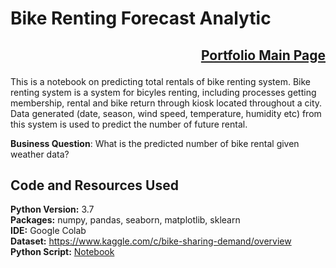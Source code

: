 # Bike Renting Forecast Analytic
## <p align="right">[Portfolio Main Page](https://github.com/WengWeng0410/Weng_Portfolio)</p>

This is a notebook on predicting total rentals of bike renting system. Bike renting system is a system for bicyles renting, including processes getting membership, rental and bike return through kiosk located throughout a city. Data generated (date, season, wind speed, temperature, humidity etc) from this system is used to predict the number of future rental. <br>

**Business Question**: What is the predicted number of bike rental given weather data? 

## Code and Resources Used

**Python Version:** 3.7 <br>
**Packages:** numpy, pandas, seaborn, matplotlib, sklearn <br>
**IDE:** Google Colab <br> 
**Dataset:** https://www.kaggle.com/c/bike-sharing-demand/overview <br>
**Python Script:** [Notebook](https://colab.research.google.com/drive/1C-tv2pzjv9cHketUwl0Ahc1W4GpBA-Ms?usp=sharing)

